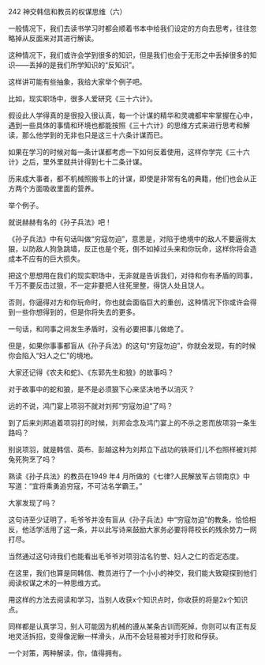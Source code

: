 242 神交韩信和教员的权谋思维（六）



一般情况下，我们去读书学习时都会顺着书本中给我们设定的方向去思考，往往忽略掉从反面来对其进行解读。

这种情况下，我们或许会学到很多的知识，但是我们也会于无形之中丢掉很多的知识——丢掉的是我们所学知识的“反知识”。

这样讲可能有些抽象，我给大家举个例子吧。



比如，现实职场中，很多人爱研究《三十六计》。

假设此人学得真的是很投入很认真，每一个计谋的精华和灵魂都牢牢掌握在心中，遇到一些具体的事情和环境也都能按照《三十六计》的思维方式来进行思考和解读，那么他学到的无非也只是这三十六条计谋而已。

如果在学习的时候对每一条计谋都考虑一下如何反着使用，这样你学完《三十六计》之后，里外里就共计得到七十二条计谋。

历来成大事者，都不机械照搬书上的计谋，即使是非常有名的典籍，他们也会从正方两个方面吸收里面的营养。

举个例子。



就说赫赫有名的《孙子兵法》吧！

《孙子兵法》中有句话叫做“穷寇勿迫”，意思是，对陷于绝境中的敌人不要逼得太狠，以防敌人狗急跳墙，反正也是个死，倒不如掉过头来和你玩命，这样你将会造成本不应有的巨大损失。

把这个思想用在我们的现实职场中，无非就是告诉我们，对待和你有矛盾的同事，千万不要反击过狠，不一定非要把人往死里整，得饶人处且饶人。

否则，你逼得对方和你玩命时，你也就会面临巨大的重创，这种情况下你或许会得到一些你想得到的，但是你将失去的更多。

一句话，和同事之间发生矛盾时，没有必要把事儿做绝了。



但是，如果你事事都盲从《孙子兵法》的这句“穷寇勿迫”，你就会发现，有的时候你会陷入“妇人之仁”的境地。

大家还记得《农夫和蛇》、《东郭先生和狼》的故事吗？

对于故事中的蛇和狼，是不是必须狠下心来坚决地予以消灭？

远的不说，鸿门宴上项羽不就对刘邦“穷寇勿迫”了吗？

到了后来刘邦追着项羽打的时候，刘邦会念及鸿门宴上的不杀之恩而放项羽一条生路吗？

别说项羽，就是韩信、英布、彭越这种为刘邦立下战功的铁哥们儿不也照样被刘邦兔死狗烹了吗？



熟读《孙子兵法》的教员在1949 年4 月所做的《七律?人民解放军占领南京》中写道：“宜将乘勇追穷寇，不可沽名学霸王。”

大家发现了吗？

这句诗至少证明了，毛爷爷并没有盲从《孙子兵法》中“穷寇勿迫”的教条，恰恰相反，他活学活用了这一条，并以此写诗来鼓励大家务必要将蒋校长的残余势力一网打尽。

当然通过这句诗我们也能看出毛爷爷对项羽沽名钓誉、妇人之仁的否定态度。



在这里，我们也算是同韩信、教员进行了一个小小的神交，我们能大致窥探到他们阅读权谋之术的一种思维方式。

用这样的方法去阅读和学习，当别人收获x个知识点时，你收获的将是2x个知识点。

同样都是认真学习，别人可能因为机械的遵从某条古训而死掉，你则可以有正有反地灵活拆招，变得像泥鳅一样滑头，从而不会轻易被对手打败和俘获。

一个对策，两种解读，你，值得拥有。

